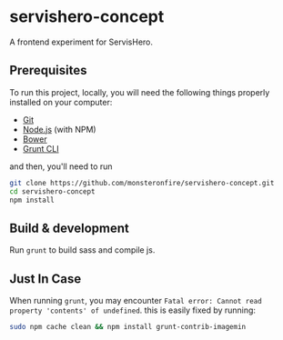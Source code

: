 # servishero-concept
A frontend experiment for ServisHero.

## Prerequisites
To run this project, locally, you will need the following things properly installed on your computer:
* [Git](http://git-scm.com/)
* [Node.js](http://nodejs.org/) (with NPM)
* [Bower](http://bower.io/)
* [Grunt CLI](http://gruntjs.com/)

and then, you'll need to run
```zsh
git clone https://github.com/monsteronfire/servishero-concept.git
cd servishero-concept
npm install
```

## Build & development

Run `grunt` to build sass and compile js.

## Just In Case
When running `grunt`, you may encounter `Fatal error: Cannot read property 'contents' of undefined`. this is easily fixed by running:
```zsh
sudo npm cache clean && npm install grunt-contrib-imagemin
```